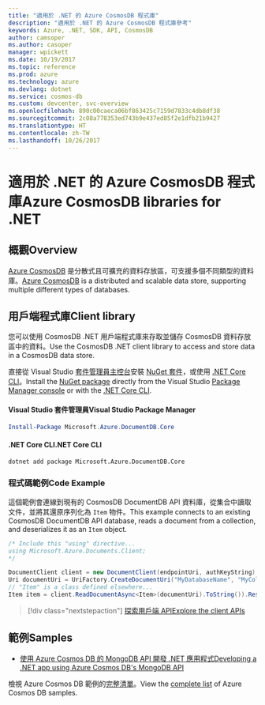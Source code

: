 ```yaml
---
title: "適用於 .NET 的 Azure CosmosDB 程式庫"
description: "適用於 .NET 的 Azure CosmosDB 程式庫參考"
keywords: Azure, .NET, SDK, API, CosmosDB
author: camsoper
ms.author: casoper
manager: wpickett
ms.date: 10/19/2017
ms.topic: reference
ms.prod: azure
ms.technology: azure
ms.devlang: dotnet
ms.service: cosmos-db
ms.custom: devcenter, svc-overview
ms.openlocfilehash: 890c00caeca06bf863425c7159d7833c4db8df38
ms.sourcegitcommit: 2c08a778353ed743b9e437ed85f2e1dfb21b9427
ms.translationtype: HT
ms.contentlocale: zh-TW
ms.lasthandoff: 10/26/2017
---
```

# <a name="azure-cosmosdb-libraries-for-net"></a><span data-ttu-id="e0c3f-104">適用於 .NET 的 Azure CosmosDB 程式庫</span><span class="sxs-lookup"><span data-stu-id="e0c3f-104">Azure CosmosDB libraries for .NET</span></span>

## <a name="overview"></a><span data-ttu-id="e0c3f-105">概觀</span><span class="sxs-lookup"><span data-stu-id="e0c3f-105">Overview</span></span>

<span data-ttu-id="e0c3f-106">[Azure CosmosDB](https://docs.microsoft.com/azure/cosmos-db/introduction) 是分散式且可擴充的資料存放區，可支援多個不同類型的資料庫。</span><span class="sxs-lookup"><span data-stu-id="e0c3f-106">[Azure CosmosDB](https://docs.microsoft.com/azure/cosmos-db/introduction) is a distributed and scalable data store, supporting multiple different types of databases.</span></span>

## <a name="client-library"></a><span data-ttu-id="e0c3f-107">用戶端程式庫</span><span class="sxs-lookup"><span data-stu-id="e0c3f-107">Client library</span></span>

<span data-ttu-id="e0c3f-108">您可以使用 CosmosDB .NET 用戶端程式庫來存取並儲存 CosmosDB 資料存放區中的資料。</span><span class="sxs-lookup"><span data-stu-id="e0c3f-108">Use the CosmosDB .NET client library to access and store data in a CosmosDB data store.</span></span>

<span data-ttu-id="e0c3f-109">直接從 Visual Studio [套件管理員主控台][PackageManager]安裝 [NuGet 套件](https://www.nuget.org/packages/Microsoft.Azure.DocumentDB.Core)，或使用 [.NET Core CLI][DotNetCLI]。</span><span class="sxs-lookup"><span data-stu-id="e0c3f-109">Install the [NuGet package](https://www.nuget.org/packages/Microsoft.Azure.DocumentDB.Core) directly from the Visual Studio [Package Manager console][PackageManager] or with the [.NET Core CLI][DotNetCLI].</span></span>

#### <a name="visual-studio-package-manager"></a><span data-ttu-id="e0c3f-110">Visual Studio 套件管理員</span><span class="sxs-lookup"><span data-stu-id="e0c3f-110">Visual Studio Package Manager</span></span>

```powershell
Install-Package Microsoft.Azure.DocumentDB.Core
```

#### <a name="net-core-cli"></a><span data-ttu-id="e0c3f-111">.NET Core CLI</span><span class="sxs-lookup"><span data-stu-id="e0c3f-111">.NET Core CLI</span></span>

```bash
dotnet add package Microsoft.Azure.DocumentDB.Core
```

### <a name="code-example"></a><span data-ttu-id="e0c3f-112">程式碼範例</span><span class="sxs-lookup"><span data-stu-id="e0c3f-112">Code Example</span></span>

<span data-ttu-id="e0c3f-113">這個範例會連線到現有的 CosmosDB DocumentDB API 資料庫，從集合中讀取文件，並將其還原序列化為 `Item` 物件。</span><span class="sxs-lookup"><span data-stu-id="e0c3f-113">This example connects to an existing CosmosDB DocumentDB API database, reads a document from a collection, and deserializes it as an `Item` object.</span></span>

```csharp
/* Include this "using" directive...
using Microsoft.Azure.Documents.Client;
*/

DocumentClient client = new DocumentClient(endpointUri, authKeyString);
Uri documentUri = UriFactory.CreateDocumentUri("MyDatabaseName", "MyCollectionName", "DocumentId");
// "Item" is a class defined elsewhere...
Item item = client.ReadDocumentAsync<Item>(documentUri).ToString()).Result;
```

> [!div class="nextstepaction"]
> [<span data-ttu-id="e0c3f-114">探索用戶端 API</span><span class="sxs-lookup"><span data-stu-id="e0c3f-114">Explore the client APIs</span></span>](/dotnet/api/overview/azure/cosmosdb/client)

## <a name="samples"></a><span data-ttu-id="e0c3f-115">範例</span><span class="sxs-lookup"><span data-stu-id="e0c3f-115">Samples</span></span>

* [<span data-ttu-id="e0c3f-116">使用 Azure Cosmos DB 的 MongoDB API 開發 .NET 應用程式</span><span class="sxs-lookup"><span data-stu-id="e0c3f-116">Developing a .NET app using Azure Cosmos DB's MongoDB API</span></span>](https://azure.microsoft.com/en-us/resources/samples/azure-cosmos-db-mongodb-dotnet-getting-started/)

<span data-ttu-id="e0c3f-117">檢視 Azure Cosmos DB 範例的[完整清單](https://azure.microsoft.com/en-us/resources/samples/?platform=dotnet&term=cosmosdb)。</span><span class="sxs-lookup"><span data-stu-id="e0c3f-117">View the [complete list](https://azure.microsoft.com/en-us/resources/samples/?platform=dotnet&term=cosmosdb) of Azure Cosmos DB samples.</span></span>

[PackageManager]: https://docs.microsoft.com/nuget/tools/package-manager-console
[DotNetCLI]: https://docs.microsoft.com/dotnet/core/tools/dotnet-add-package
